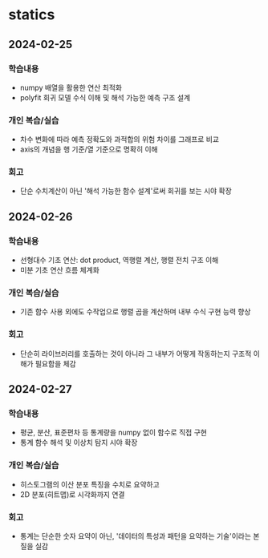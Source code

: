 # statics

## 2024-02-25

### 학습내용
- numpy 배열을 활용한 연산 최적화
- polyfit 회귀 모델 수식 이해 및 해석 가능한 예측 구조 설계

### 개인 복습/실습
- 차수 변화에 따라 예측 정확도와 과적합의 위험 차이를 그래프로 비교
- axis의 개념을 행 기준/열 기준으로 명확히 이해

### 회고
- 단순 수치계산이 아닌 '해석 가능한 함수 설계'로써 회귀를 보는 시야 확장

## 2024-02-26

### 학습내용
- 선형대수 기초 연산: dot product, 역행렬 계산, 행렬 전치 구조 이해
- 미분 기초 연산 흐름 체계화

### 개인 복습/실습
- 기존 함수 사용 외에도 수작업으로 행렬 곱을 계산하며 내부 수식 구현 능력 향상

### 회고
- 단순히 라이브러리를 호출하는 것이 아니라 그 내부가 어떻게 작동하는지 구조적 이해가 필요함을 체감

## 2024-02-27

### 학습내용
- 평균, 분산, 표준편차 등 통계량을 numpy 없이 함수로 직접 구현
- 통계 함수 해석 및 이상치 탐지 시야 확장

### 개인 복습/실습
- 히스토그램의 이산 분포 특징을 수치로 요약하고
- 2D 분포(히트맵)로 시각화까지 연결

### 회고
- 통계는 단순한 숫자 요약이 아닌,
  '데이터의 특성과 패턴을 요약하는 기술'이라는 본질을 실감
